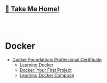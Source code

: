 ## [🏡 Take Me Home!](https://github.com/vdanepalli)

<br/><br/>

# Docker 

- [Docker Foundations Professional Certificate](/LinkedinLearning_Docker/docker.md#docker-foundations-professional-certificate)
  - [Learning Docker](/LinkedinLearning_Docker/docker.md#learning-docker)
  - [Docker: Your First Project](/LinkedinLearning_Docker/docker.md#docker-your-first-project)
  - [Learning Docker Compose](/LinkedinLearning_Docker/docker.md#learning-docker-compose)

